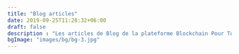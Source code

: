 ```yaml
---
title: "Blog articles"
date: 2019-09-25T11:28:32+06:00
draft: false
description : "Les articles de Blog de la plateforme Blockchain Pour Tous"
bgImage: "images/bg/bg-3.jpg"
---
```


